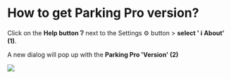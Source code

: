 # How to get Parking Pro version?

<p class="no-margin">Click on the <b>Help button ❔</b> next to the Settings ⚙️ button &gt; <b>select ' ℹ️ About' (1)</b>.</p>
<p class="no-margin"></p>
<p class="no-margin">A new dialog will pop up with the <b>Parking Pro 'Version' (2)</b></p>
<p class="no-margin"></p>
<div class="intercom-container"><img src="/assets/img/teams-pro/image_19.png"></div><p class="no-margin"></p>
<p class="no-margin"></p>



